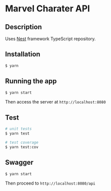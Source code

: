 # Marvel Charater API

## Description
Uses 
[Nest](https://github.com/nestjs/nest) framework TypeScript repository.

## Installation

```bash
$ yarn
```

## Running the app

```bash
$ yarn start
```
Then access the server at `http://localhost:8080`

## Test

```bash
# unit tests
$ yarn test

# test coverage
$ yarn test:cov
```

## Swagger

```bash
$ yarn start
```

Then proceed to `http://localhost:8080/api`